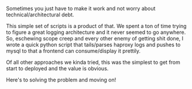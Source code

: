

Sometimes you just have to make it work and not worry about technical/architectural debt.

This simple set of scripts is a product of that. We spent a ton of time trying to figure a
great logging architecture and it never seemed to go anywhere. So, eschewing scope creep and 
every other enemy of getting shit done, I wrote a quick python script that tails/parses haproxy logs
and pushes to mysql to that a frontend can consume/display it prettily.

Of all other approaches we kinda tried, this was the simplest to get from start to deployed and 
the value is obvious.

Here's to solving the problem and moving on!

